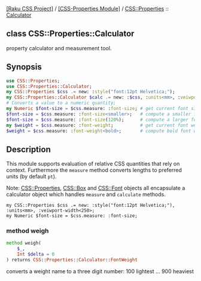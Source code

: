 [[Raku CSS Project]](https://css-raku.github.io)
 / [[CSS-Properties Module]](https://css-raku.github.io/CSS-Properties-raku)
 / [CSS::Properties](https://css-raku.github.io/CSS-Properties-raku/CSS/Properties)
 :: [Calculator](https://css-raku.github.io/CSS-Properties-raku/CSS/Properties/Calculator)

class CSS::Properties::Calculator
---------------------------------

property calculator and measurement tool.

Synopsis
--------

```raku
use CSS::Properties;
use CSS::Properties::Calculator;
my CSS::Properties $css .= new: :style("font:12pt Helvetica;");
my CSS::Properties::Calculator $calc .= new: :$css, :units<mm>, :veiwport-width<250>;
# Converts a value to a numeric quantity;
my Numeric $font-size = $css.measure: :font-size; # get current font size (mm)
$font-size = $css.measure: :font-size<smaller>;   # compute a smaller font
$font-size = $css.measure: :font-size(120%);      # compute a larger font
my $weight = $css.measure: :font-weight;          # get current font weight 100..900
$weight = $css.measure: :font-weight<bold>;       # compute bold font weight
```

Description
-----------

This module supports evaluation of relative CSS quantities that rely on context. Furthermore the `measure` method converts lengths to preferred units (by default `pt`).

Note: [CSS::Properties](https://css-raku.github.io/CSS-Properties-raku/Properties), [CSS::Box](https://css-raku.github.io/CSS-Properties-raku/Box) and [CSS::Font](https://css-raku.github.io/CSS-Properties-raku/Font) objects all encapsulate a calculator object which handles `measure` and `calculate` methods.

    my CSS::Properties $css .= new: :style("font:12pt Helvetica;"), :units<mm>, :veiwport-width<250>;
    my Numeric $font-size = $css.measure: :font-size;

### method weigh

```raku
method weigh(
    $_,
    Int $delta = 0
) returns CSS::Properties::Calculator::FontWeight
```

converts a weight name to a three digit number: 100 lightest ... 900 heaviest

